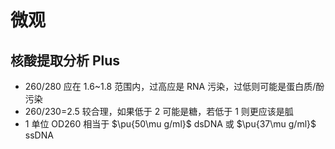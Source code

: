 # 微观
## 核酸提取分析 Plus
- 260/280 应在 1.6~1.8 范围内，过高应是 RNA 污染，过低则可能是蛋白质/酚污染
- 260/230=2.5 较合理，如果低于 2 可能是糖，若低于 1 则更应该是胍
- 1 单位 OD260 相当于 $\pu{50\mu g/ml}$ dsDNA 或 $\pu{37\mu g/ml}$ ssDNA